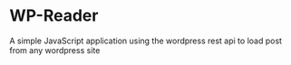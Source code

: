 # WP-Reader
A simple JavaScript application using the wordpress rest api to load post from any wordpress site
